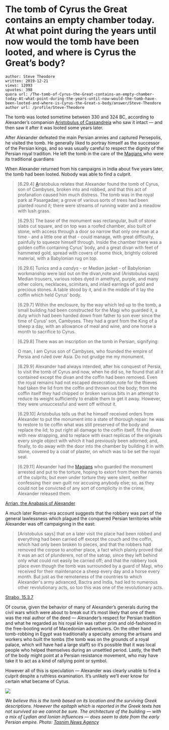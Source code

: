 # The tomb of Cyrus the Great contains an empty chamber today. At what point during the years until now would the tomb have been looted, and where is Cyrus the Great’s body?

	author: Steve Theodore
	written: 2019-12-21
	views: 12093
	upvotes: 398
	quora url: /The-tomb-of-Cyrus-the-Great-contains-an-empty-chamber-today-At-what-point-during-the-years-until-now-would-the-tomb-have-been-looted-and-where-is-Cyrus-the-Great-s-body/answer/Steve-Theodore
	author url: /profile/Steve-Theodore


The tomb was looted sometime between 330 and 324 BC, according to Alexander’s companion [Aristobulus of Cassandreia](https://en.wikipedia.org/wiki/Aristobulus_of_Cassandreia) who saw it intact — and then saw it after it was looted some years later.

After Alexander defeated the main Persian armies and captured Persepolis, he visited the tomb. He generally liked to portray himself as the successor of the Persian kings, and so was usually careful to respect the dignity of the Persian royal tradition. He left the tomb in the care of the [Magians ](https://www.livius.org/articles/concept/magians/)who were its traditional guardians

When Alexander returned from his campaigns in India about five years later, the tomb had been looted. Nobody was able to find a culprit.

> [6.29.4] [A](https://www.livius.org/articles/person/aristobulus/)ristobulus relates that Alexander found the tomb of Cyrus, son of Cambyses, broken into and robbed, and that this act of profanation caused him much distress. The tomb was in the royal park at Pasargadae; a grove of various sorts of trees had been planted round it; there were streams of running water and a meadow with lush grass.

> [6.29.5] The base of the monument was rectangular, built of stone slabs cut square, and on top was a roofed chamber, also built of stone, with access through a door so narrow that only one man at a time - and a little one at that - could manage, with great difficulty, painfully to squeeze himself through. Inside the chamber there was a golden coffin containing Cyrus' body, and a great divan with feet of hammered gold, spread with covers of some thick, brightly colored material, with a Babylonian rug on top.

> [6.29.6] Tunics and a _candys_  - or Median jacket - of Babylonian workmanship were laid out on the divan,note and (Aristobulus says) Median trousers, various robes dyed in amethyst, purple, and many other colors, necklaces, scimitars, and inlaid earrings of gold and precious stones. A table stood by it, and in the middle of it lay the coffin which held Cyrus' body.

> [6.29.7] Within the enclosure, by the way which led up to the tomb, a small building had been constructed for the Magi who guarded it, a duty which had been handed down from father to son ever since the time of Cyrus' son, Cambyses. They had a grant from the King of a sheep a day, with an allowance of meal and wine, and one horse a month to sacrifice to Cyrus.

> [6.29.8] There was an inscription on the tomb in Persian, signifying:

> O man, I am Cyrus son of Cambyses,
who founded the empire of Persia
and ruled over Asia.
Do not grudge me my monument.

> [6.29.9] Alexander had always intended, after his conquest of Persia, to visit the tomb of Cyrus and now, when he did so, he found that all it contained except the divan and the coffin had been removed. Even the royal remains had not escaped desecration,note for the thieves had taken the lid from the coffin and thrown out the body; from the coffin itself they had chipped or broken various bits in an attempt to reduce its weight sufficiently to enable them to get it away. However, they were unsuccessful and went off without it.

> [6.29.10] Aristobulus tells us that he himself received orders from Alexander to put the monument into a state of thorough repair: he was to restore to tie coffin what was still preserved of the body and replace the lid; to put right all damage to the coffin itself, fit the divan with new strapping, and to replace with exact replicas of the originals every single object with which it had previously been adorned; and, finally, to do away with the door into the chamber by building it in with stone, covered by a coat of plaster, on which was to be set the royal seal.

> [6.29.11] Alexander had the [Magians](https://www.livius.org/articles/concept/magians/) who guarded the monument arrested and put to the torture, hoping to extort from them the names of the culprits; but even under torture they were silent, neither confessing their own guilt nor accusing anybody else; so, as they could not be convicted of any sort of complicity in the crime, Alexander released them.

[Arrian, the Anabasis of Alexander](https://www.livius.org/sources/content/arrian/anabasis/alexander-and-the-tomb-of-cyrus/)

A much later Roman-era account suggests that the robbery was part of the general lawlessness which plagued the conquered Persian territories while Alexander was off campaigning in the east:

> [Aristobulus says] that on a later visit the place had been robbed and everything had been carried off except the couch and the coffin, which had only been broken to pieces, and that the robbers had removed the corpse to another place, a fact which plainly proved that it was an act of plunderers, not of the satrap, since they left behind only what could not easily be carried off; and that the robbery took place even though the tomb was surrounded by a guard of Magi, who received for their maintenance a sheep every day and a horse every month. But just as the remoteness of the countries to which Alexander's army advanced, Bactra and India, had led to numerous other revolutionary acts, so too this was one of the revolutionary acts.

[Strabo, 15.3.7](http://penelope.uchicago.edu/Thayer/E/Roman/Texts/Strabo/15C*.html)

Of course, given the behavior of many of Alexander’s generals during the civil wars which were about to break out it’s most likely that one of them was the real author of the deed — Alexander’s respect for Persian tradition and what he regarded as his royal kin was rather prim and old-fashioned in the free-booting world of Macedonian adventurers. On the other hand tomb-robbing in Egypt was traditionally a specialty among the artisans and workers who built the tombs (the tomb was on the grounds of a royal palace, which will have had a large staff) so it’s possible that it was local people who helped themselves during an unsettled period. Lastly, the theft of the body might point at a Persian resistance movement, who may have take it to act as a kind of rallying point or symbol.

However all of this is speculation — Alexander was clearly unable to find a culprit despite a ruthless examination. It’s unlikely we’ll ever know for certain what became of Cyrus.

![](https://qph.fs.quoracdn.net/main-qimg-491ec9249c530c3171b4ad5f56c28d2d)

_We believe this is the tomb based on its location and the surviving Greek descriptions. However the epitaph which is reported in the Greek texts has not survived so we cannot be sure. The architecture of the building — with a mix of Lydian and Ionian influences — does seem to date from the early Persian empire. Photo:_ _[Tasnim News Agency](https://en.wikipedia.org/wiki/Tomb_of_Cyrus#/media/File:The_tomb_of_Cyrus_the_Great.jpg)_ 

